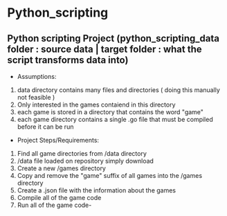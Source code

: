 # Python_scripting

## Python scripting Project (python_scripting_data folder : source data | target folder : what the script transforms data into)
 
 - Assumptions:

1. data directory contains many files and directories ( doing this manually not feasible )
2. Only interested in the games contaiend in this directory
3. each game is stored in a directory that contains the word "game"
4. each game directory contains a single .go file that must be compiled before it can be run


- Project Steps/Requirements:

1. Find all game directories from /data directory
2. /data file loaded on repository simply download
3. Create a new /games directory 
4. Copy and remove the "game" suffix of all games into the /games directory
5. Create a .json file with the information about the games
6. Compile all of the game code 
7. Run all of the game code-

